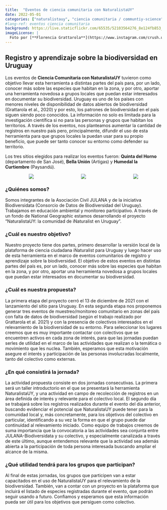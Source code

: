 ```yaml
---
title:  "Eventos de ciencia comunitaria con NaturalistaUY"
date: 2022-05-01
categories: ["naturalistauy", "ciencia comunitaria / communtiy-science"]
#lang-ref: eventos ciencia comunitaria
background: https://live.staticflickr.com/65535/52103564276_8e124fb853_k.jpg
imageLicense: |
  Foto por [**Florencia Grattarola**](https://www.instagram.com/crush.uruguay/) en Bella Unión (Artigas)
---
```


## Registro y aprendizaje sobre la biodiversidad en Uruguay

Los eventos de **Ciencia Comunitaria con NaturalistaUY** tuvieron como objetivo llevar esta herramienta a distintas partes del país para, por un lado, conocer más sobre las especies que habitan en la zona, y por otro, aportar una herramienta novedosa a grupos locales que puedan estar interesados en documentar su biodiversidad. Uruguay es uno de los países con menores niveles de disponibilidad de datos abiertos de biodiversidad (Grattarola et al., 2020) y por esto, los patrones de biodiversidad en el país siguen siendo poco conocidos. La información no solo es limitada para la investigación científica si no para las personas y grupos que habitan los territorios. A través de los eventos, nos planteamos aumentar la cantidad de registros en nuestro país pero, principalmente, difundir el uso de esta herramienta para que grupos locales la puedan usar para su propio beneficio, que puede ser tanto conocer su entorno como defender su territorio.

Los tres sitios elegidos para realizar los eventos fueron: **Quinta del Horno** (departamento de San José), **Bella Unión** (Artigas) y **Humedal la Curtiembre** (Paysandú).  

<div id="banner" style="overflow: hidden; display: flex; justify-content:space-around;">
        <div class="" style="max-width: 33%; max-height: 20%;">
            <img src ="https://static.inaturalist.org/wiki_page_attachments/3001-original.png">
        </div>
        <div class="" style="max-width: 33%; max-height: 100%;">
            <img src ="https://static.inaturalist.org/wiki_page_attachments/2999-original.png">
        </div>
        <div class="" style="max-width: 33%; max-height: 20%;">
            <img src ="https://static.inaturalist.org/wiki_page_attachments/3000-original.png">
        </div>
</div>


### ¿Quiénes somos?
Somos integrantes de la Asociación Civil JULANA y de la iniciativa Biodiversidata (Consorcio de Datos de Biodiversidad del Uruguay). Trabajamos en educación ambiental y monitoreo participativo. A través de un fondo de National Geographic estamos desarrollando el proyecto “NaturalistaUY: la comunidad de iNaturalist en Uruguay”.

### ¿Cuál es nuestro objetivo?
Nuestro proyecto tiene dos partes, primero desarrollar la versión local de la plataforma de ciencia ciudadana iNaturalist para Uruguay y luego hacer uso de esta herramienta en el marco de eventos comunitarios de registro y aprendizaje sobre la biodiversidad. El objetivo de estos eventos en distintas partes del país es, por un lado, conocer más sobre las especies que habitan en la zona, y por otro, aportar una herramienta novedosa a grupos locales que puedan estar interesados en documentar su biodiversidad.

### ¿Cuál es nuestra propuesta?
La primera etapa del proyecto cerró el 13 de diciembre de 2021 con el lanzamiento del sitio para Uruguay. En esta segunda etapa nos proponemos generar tres eventos de muestreo/monitoreo comunitario en zonas del país con falta de datos de biodiversidad (según el trabajo realizado por Grattarola et al. 2021) y con la presencia de colectivos interesados en el relevamiento de la biodiversidad de su entorno. Para seleccionar los lugares creemos que es muy importante contactar con colectivos que se encuentren activos en cada zona de interés, para que las jornadas puedan serles de utilidad en el marco de las actividades que realizan o la temática o movimiento que les nuclea. También, esperamos que esta motivación asegure el interés y participación de las personas involucradas localmente, tanto del colectivo como externas.

### ¿En qué consistirá la jornada?
La actividad propuesta consiste en dos jornadas consecutivas. La primera será un taller introductorio en el que se presentará la herramienta NaturalistaUY, y una actividad en campo de recolección de registros en un área definida de interés y relevante para el colectivo local. El segundo día se trabajará sobre los registros realizados durante el evento del día anterior, buscando evidenciar el potencial que NaturalistaUY puede tener para la comunidad local y, más concretamente, para los objetivos del colectivo en particular, identificando a su vez la forma en que el grupo puede dar continuidad al relevamiento iniciado. Como equipo de trabajos creemos de suma importancia que la convocatoria a las actividades sea conjunta entre JULANA-Biodiversidata y su colectivo, y especialmente canalizada a través de este último, aunque entendemos relevante que la actividad sea además abierta a la participación de toda persona interesada buscando ampliar el alcance de la misma.

### ¿Qué utilidad tendrá para los grupos que participan?
Al final de estas jornadas, los grupos que participen van a estar capacitados en el uso de NaturalistaUY para el relevamiento de la biodiversidad. También, van a contar con un proyecto en la plataforma que incluirá el listado de especies registradas durante el evento, que podrán seguir usando a futuro. Confiamos y esperamos que esta información pueda ser útil para los objetivos que persiguen como colectivo.
